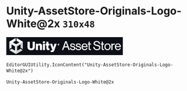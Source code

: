# Unity-AssetStore-Originals-Logo-White@2x `310x48`
<img src="/img/Unity-AssetStore-Originals-Logo-White@2x.png" width=310 height=48>

``` CSharp
EditorGUIUtility.IconContent("Unity-AssetStore-Originals-Logo-White@2x")
```
```
Unity-AssetStore-Originals-Logo-White@2x
```
